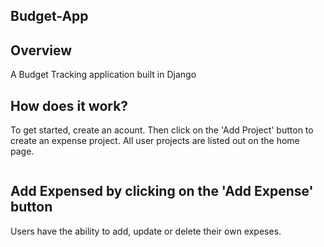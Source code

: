 ## Budget-App

## Overview
A Budget Tracking application built in Django

## How does it work?
To get started, create an acount. Then click on the 'Add Project' button to create an expense project. All user projects are listed out on the home page.

![]()

## Add Expensed by clicking on the 'Add Expense' button
Users have the ability to add, update or delete their own expeses.

![]()



